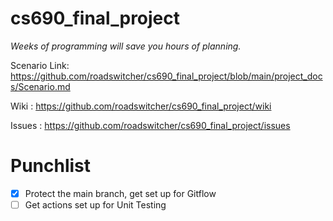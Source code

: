 # cs690_final_project

_Weeks of programming will save you hours of planning._

Scenario Link:  https://github.com/roadswitcher/cs690_final_project/blob/main/project_docs/Scenario.md

Wiki : https://github.com/roadswitcher/cs690_final_project/wiki

Issues : https://github.com/roadswitcher/cs690_final_project/issues

# Punchlist

- [x] Protect the main branch, get set up for Gitflow
- [ ] Get actions set up for Unit Testing
